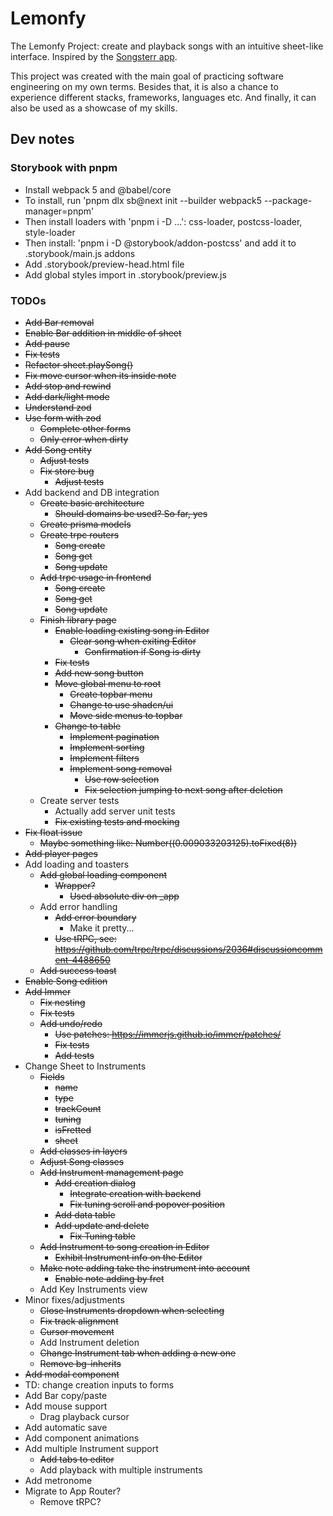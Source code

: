 # Lemonfy

The Lemonfy Project: create and playback songs with an intuitive sheet-like interface.
Inspired by the [Songsterr app](https://www.songsterr.com/).

This project was created with the main goal of practicing software engineering on my own terms.
Besides that, it is also a chance to experience different stacks, frameworks, languages etc.
And finally, it can also be used as a showcase of my skills.

## Dev notes

### Storybook with pnpm

- Install webpack 5 and @babel/core
- To install, run 'pnpm dlx sb@next init --builder webpack5 --package-manager=pnpm'
- Then install loaders with 'pnpm i -D ...': css-loader, postcss-loader, style-loader
- Then install: 'pnpm i -D @storybook/addon-postcss' and add it to .storybook/main.js addons
- Add .storybook/preview-head.html file
- Add global styles import in .storybook/preview.js

### TODOs

- <s>Add Bar removal</s>
- <s>Enable Bar addition in middle of sheet</s>
- <s>Add pause</s>
- <s>Fix tests</s>
- <s>Refactor sheet.playSong()</s>
- <s>Fix move cursor when its inside note</s>
- <s>Add stop and rewind</s>
- <s>Add dark/light mode</s>
- <s>Understand zod</s>
- <s>Use form with zod</s>
  - <s>Complete other forms</s>
  - <s>Only error when dirty</s>
- <s>Add Song entity</s>
  - <s>Adjust tests</s>
  - <s>Fix store bug</s>
    - <s>Adjust tests</s>
- Add backend and DB integration
  - <s>Create basic architecture</s>
    - <s>Should domains be used? So far, yes</s>
  - <s>Create prisma models</s>
  - <s>Create trpc routers</s>
    - <s>Song create</s>
    - <s>Song get</s>
    - <s>Song update</s>
  - <s>Add trpc usage in frontend</s>
    - <s>Song create</s>
    - <s>Song get</s>
    - <s>Song update</s>
  - <s>Finish library page</s>
    - <s>Enable loading existing song in Editor</s>
      - <s>Clear song when exiting Editor</s>
        - <s>Confirmation if Song is dirty</s>
    - <s>Fix tests</s>
    - <s>Add new song button</s>
    - <s>Move global menu to root</s>
      - <s>Create topbar menu</s>
      - <s>Change to use shadcn/ui</s>
      - <s>Move side menus to topbar</s>
    - <s>Change to table</s>
      - <s>Implement pagination</s>
      - <s>Implement sorting</s>
      - <s>Implement filters</s>
      - <s>Implement song removal</s>
        - <s>Use row selection</s>
        - <s>Fix selection jumping to next song after deletion</s>
  - Create server tests
    - Actually add server unit tests
    - <s>Fix existing tests and mocking</s>
- <s>Fix float issue</s>
  - <s>Maybe something like: Number((0.009033203125).toFixed(8))</s>
- <s>Add player pages</s>
- Add loading and toasters
  - <s>Add global loading component</s>
    - <s>Wrapper?</s>
      - <s>Used absolute div on \_app</s>
  - Add error handling
    - <s>Add error boundary</s>
      - Make it pretty...
    - <s>Use tRPC, see: https://github.com/trpc/trpc/discussions/2036#discussioncomment-4488650</s>
  - <s>Add success toast</s>
- <s>Enable Song edition</s>
- <s>Add Immer</s>
  - <s>Fix nesting</s>
  - <s>Fix tests</s>
  - <s>Add undo/redo</s>
    - <s>Use patches: https://immerjs.github.io/immer/patches/</s>
    - <s>Fix tests</s>
    - <s>Add tests</s>
- Change Sheet to Instruments
  - <s>Fields</s>
    - <s>name</s>
    - <s>type</s>
    - <s>trackCount</s>
    - <s>tuning</s>
    - <s>isFretted</s>
    - <s>sheet</s>
  - <s>Add classes in layers</s>
  - <s>Adjust Song classes</s>
  - <s>Add Instrument management page</s>
    - <s>Add creation dialog</s>
      - <s>Integrate creation with backend</s>
      - <s>Fix tuning scroll and popover position</s>
    - <s>Add data table</s>
    - <s>Add update and delete</s>
      - <s>Fix Tuning table</s>
  - <s>Add Instrument to song creation in Editor</s>
    - <s>Exhibit Instrument info on the Editor</s>
  - <s>Make note adding take the instrument into account</s>
    - <s>Enable note adding by fret</s>
  - Add Key Instruments view
- Minor fixes/adjustments
  - <s>Close Instruments dropdown when selecting</s>
  - <s>Fix track alignment</s>
  - <s>Cursor movement</s>
  - Add Instrument deletion
  - <s>Change Instrument tab when adding a new one</s>
  - <s>Remove bg-inherits</s>
- <s>Add modal component</s>
- TD: change creation inputs to forms
- Add Bar copy/paste
- Add mouse support
  - Drag playback cursor
- Add automatic save
- Add component animations
- Add multiple Instrument support
  - <s>Add tabs to editor</s>
  - Add playback with multiple instruments
- Add metronome
- Migrate to App Router?
  - Remove tRPC?
